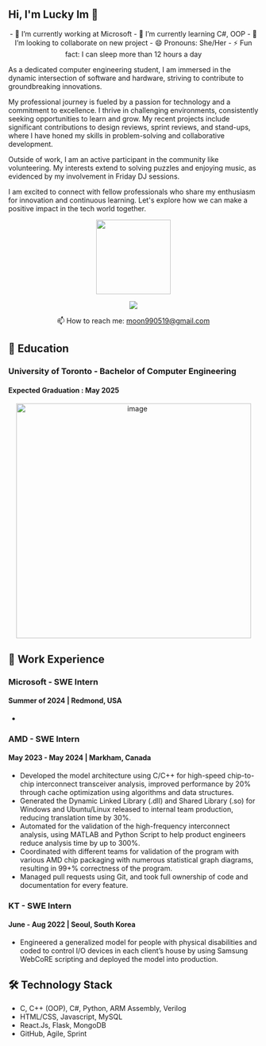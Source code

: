## Hi, I'm Lucky Im 👋
<p align='center'>
- 🔭 I’m currently working at Microsoft
- 🌱 I’m currently learning C#, OOP
- 👯 I’m looking to collaborate on new project
- 😄 Pronouns: She/Her
- ⚡ Fun fact: I can sleep more than 12 hours a day
</p>



As a dedicated computer engineering student, I am immersed in the dynamic intersection of software and hardware, striving to contribute to groundbreaking innovations.

My professional journey is fueled by a passion for technology and a commitment to excellence. I thrive in challenging environments, consistently seeking opportunities to learn and grow. My recent projects include significant contributions to design reviews, sprint reviews, and stand-ups, where I have honed my skills in problem-solving and collaborative development.

Outside of work, I am an active participant in the community like volunteering. My interests extend to solving puzzles and enjoying music, as evidenced by my involvement in Friday DJ sessions.

I am excited to connect with fellow professionals who share my enthusiasm for innovation and continuous learning. Let's explore how we can make a positive impact in the tech world together.

<p align='center'>
   <a href="https://github.com/luckyim0519/github-readme-stats"><img height=150
                                                                  src="https://github-readme-stats.vercel.app/api/top-langs/?username=luckyim0519&layout=compact"/></a>
</p>

<p align='center'>
   <a href="https://www.linkedin.com/in/luckyim/">
       <img src="https://img.shields.io/badge/linkedin-%230077B5.svg?&style=for-the-badge&logo=linkedin&logoColor=white"/>
   </a>
</p>
<p align='center'>
   📫 How to reach me: <a href='mailto:moon990519@gmail.com'>moon990519@gmail.com</a>
</p>

## :book: Education
### University of Toronto - Bachelor of Computer Engineering
#### Expected Graduation : May 2025

<p align="center">
<img width="473" alt="image" src="https://github.com/luckyim0519/luckyim0519/assets/84313518/951cd84e-d910-4dbb-b2de-ff11281f570d">
</p>




## :briefcase: Work Experience
### Microsoft - SWE Intern 
#### Summer of 2024 | Redmond, USA
*   

### AMD - SWE Intern
#### May 2023 - May 2024 | Markham, Canada
*   Developed the model architecture using C/C++ for high-speed chip-to-chip interconnect transceiver analysis,
improved performance by 20% through cache optimization using algorithms and data structures.
*   Generated the Dynamic Linked Library (.dll) and Shared Library (.so) for Windows and Ubuntu/Linux
released to internal team production, reducing translation time by 30%.
*   Automated for the validation of the high-frequency interconnect analysis, using MATLAB and Python Script
to help product engineers reduce analysis time by up to 300%.
*    Coordinated with different teams for validation of the program with various AMD chip packaging with numerous statistical graph diagrams, resulting in 99+\% correctness of the program.
*    Managed pull requests using Git, and took full ownership of code and documentation for every feature.

### KT - SWE Intern
#### June - Aug 2022 | Seoul, South Korea
*   Engineered a generalized model for people with physical disabilities and coded to control I/O devices in each client’s house by using Samsung WebCoRE scripting and deployed the model into production.

## 🛠 Technology Stack
*   C,  C++ (OOP),  C#,  Python,  ARM Assembly,  Verilog
*   HTML/CSS,  Javascript,  MySQL
*   React.Js,  Flask,  MongoDB
*   GitHub, Agile, Sprint


